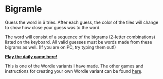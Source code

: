 # Bigramle

Guess the word in 6 tries. After each guess, the color of the tiles will
change to show how close your guess was to the word.

The word will consist of a sequence of the bigrams (2-letter combinations) 
listed on the keyboard. 
All valid guesses must be words made from these bigrams as well. 
(If you are on PC, try typing them out!)

[**Play the daily game here!**](https://bigramle.netlify.app)

This is one of the Wordle variants I have made. The other games and instructions for creating your own Wordle variant can be found [here](https://github.com/Compsciler/Wordle-With-Score-Database/).
